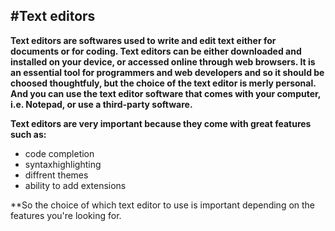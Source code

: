 #Text editors
--------------
**Text editors are softwares used to write and edit text either for documents or for coding.
Text editors can be either downloaded and installed on your device, or accessed online through web browsers.
It is an essential tool for programmers and web developers and so it should be choosed thoughtfuly, but the choice of the text editor is merly personal.
And you can use the text editor software that comes with your computer, i.e. Notepad, or use a third-party software.**

**Text editors are very important because they come with great features such as:**

* code completion
* syntaxhighlighting
* diffrent themes
* ability to add extensions

**So the choice of which text editor to use is important depending on the features you're looking for.

